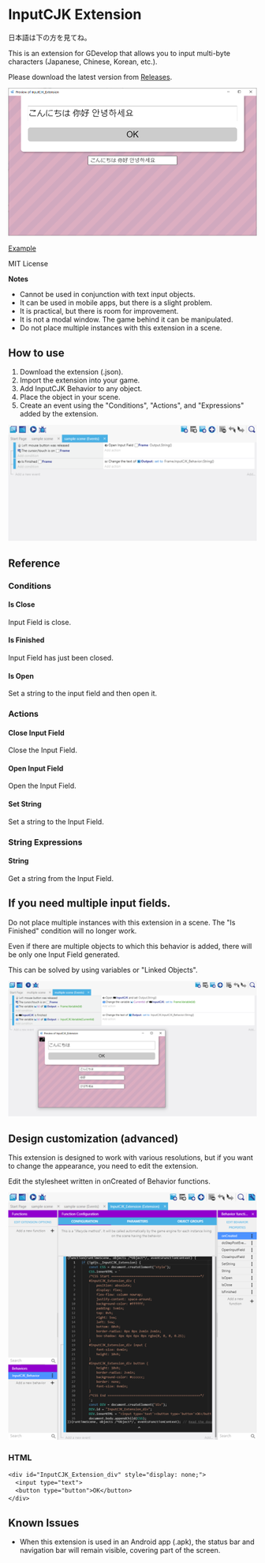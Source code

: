 # InputCJK Extension
日本語は下の方を見てね。

This is an extension for GDevelop that allows you to input multi-byte characters (Japanese, Chinese, Korean, etc.).

Please download the latest version from [Releases](https://github.com/PANDAKO-GitHub/InputCJK_Extension/releases).

![](https://github.com/PANDAKO-GitHub/InputCJK_Extension/blob/main/images/img01.png)

[Example]()

MIT License

**Notes**
- Cannot be used in conjunction with text input objects.
- It can be used in mobile apps, but there is a slight problem.
- It is practical, but there is room for improvement.
- It is not a modal window. The game behind it can be manipulated.
- Do not place multiple instances with this extension in a scene.

## How to use
1. Download the extension (.json).
2. Import the extension into your game.
3. Add InputCJK Behavior to any object.
4. Place the object in your scene.
5. Create an event using the "Conditions", "Actions", and "Expressions" added by the extension.

![](https://github.com/PANDAKO-GitHub/InputCJK_Extension/blob/main/images/img02.png)

## Reference

### Conditions

#### Is Close
Input Field is close.

#### Is Finished
Input Field has just been closed.

#### Is Open
Set a string to the input field and then open it.

### Actions

#### Close Input Field  
Close the Input Field.

#### Open Input Field  
Open the Input Field.

#### Set String  
Set a string to the Input Field.

### String Expressions

#### String
Get a string from the Input Field.

## If you need multiple input fields.
Do not place multiple instances with this extension in a scene. The "Is Finished" condition will no longer work.

Even if there are multiple objects to which this behavior is added, there will be only one Input Field generated.

This can be solved by using variables or "Linked Objects".

![](https://github.com/PANDAKO-GitHub/InputCJK_Extension/blob/main/images/img06.png)


## Design customization (advanced)
This extension is designed to work with various resolutions, but if you want to change the appearance, you need to edit the extension.

Edit the stylesheet written in onCreated of Behavior functions.

![](https://github.com/PANDAKO-GitHub/InputCJK_Extension/blob/main/images/img03.png)

### HTML
```
<div id="InputCJK_Extension_div" style="display: none;">
  <input type="text">
  <button type="button">OK</button>
</div>
```

## Known Issues
- When this extension is used in an Android app (.apk), the status bar and navigation bar will remain visible, covering part of the screen.
